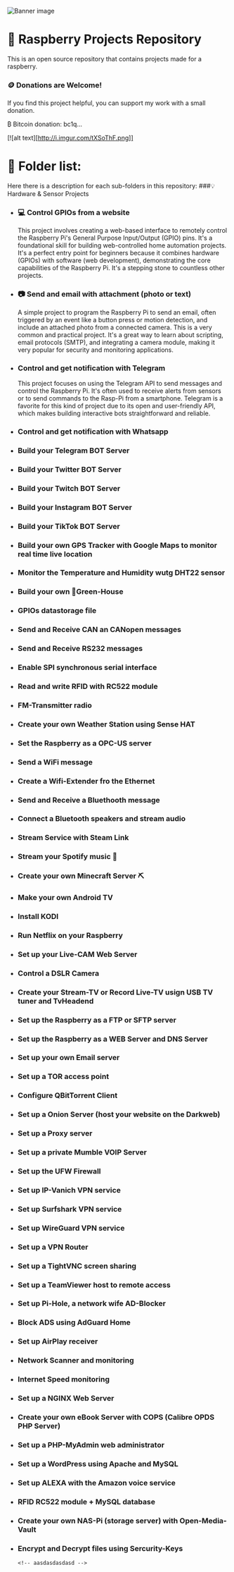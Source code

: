 ![Banner image](https://github.com/Rasp-pvtora/Raspberry_Projects/blob/d9680167567ebca8363162cb1273f4104f777a41/background_au1kxiau1kxiau1k.png)
# 📜 Raspberry Projects Repository

This is an open source repository that contains projects made for a raspberry.

### 🪙 Donations are Welcome!
If you find this project helpful, you can support my work with a small donation. 

₿ Bitcoin donation: bc1q...
<!--  Donations help me continue to improve this project. Thank you for your support!  -->

<!-- 
<p align="center">
  <img src="path/to/your/btc-qr-code.png" alt="Bitcoin QR Code" width="150">
</p>

[![Buy Me a Coffee](https://img.shields.io/badge/Donate-Buy%20Me%20a%20Coffee-yellow.svg)](https://www.buymeacoffee.com/yourusername)
-->
[![alt text][http://i.imgur.com/tXSoThF.png]]

# 📂 Folder list:
Here there is a description for each sub-folders in this repository:
###💡 Hardware & Sensor Projects
- ### **💻 Control GPIOs from a website**
  This project involves creating a web-based interface to remotely control the Raspberry Pi's General Purpose Input/Output (GPIO) pins. It's a foundational skill for building web-controlled home automation projects. It's a perfect entry point for beginners because it combines hardware (GPIOs) with software (web development), demonstrating the core capabilities of the Raspberry Pi. It's a stepping stone to countless other projects.
- ### **📷 Send and email with attachment (photo or text)**
  A simple project to program the Raspberry Pi to send an email, often triggered by an event like a button press or motion detection, and include an attached photo from a connected camera. This is a very common and practical project. It's a great way to learn about scripting, email protocols (SMTP), and integrating a camera module, making it very popular for security and monitoring applications.
- ### **Control and get notification with Telegram**
  This project focuses on using the Telegram API to send messages and control the Raspberry Pi. It's often used to receive alerts from sensors or to send commands to the Rasp-Pi from a smartphone. Telegram is a favorite for this kind of project due to its open and user-friendly API, which makes building interactive bots straightforward and reliable.
- ### **Control and get notification with Whatsapp**
- ### **Build your Telegram BOT Server**
- ### **Build your Twitter BOT Server**
- ### **Build your Twitch BOT Server**
- ### **Build your Instagram BOT Server**
- ### **Build your TikTok BOT Server**
- ### **Build your own GPS Tracker with Google Maps to monitor real time live location**
- ### **Monitor the Temperature and Humidity wutg DHT22 sensor**
- ### **Build your own 🥦Green-House**
- ### **GPIOs datastorage file**
- ### **Send and Receive CAN an CANopen messages**
- ### **Send and Receive RS232 messages**
- ### **Enable SPI synchronous serial interface**
- ### **Read and write RFID with RC522 module**
- ### **FM-Transmitter radio**
- ### **Create your own Weather Station using Sense HAT**
- ### **Set the Raspberry as a OPC-US server**
- ### **Send a WiFi message**
- ### **Create a Wifi-Extender fro the Ethernet**
- ### **Send and Receive a Bluethooth message**
- ### **Connect a Bluetooth speakers and stream audio**
- ### **Stream Service with Steam Link**
- ### **Stream your Spotify music 🎵**
- ### **Create your own Minecraft Server ⛏️**
- ### **Make your own Android TV**
- ### **Install KODI**
- ### **Run Netflix on your Raspberry**
- ### **Set up your Live-CAM Web Server**
- ### **Control a DSLR Camera**
- ### **Create your Stream-TV or Record Live-TV usign USB TV tuner and TvHeadend**
- ### **Set up the Raspberry as a FTP or SFTP server**
- ### **Set up the Raspberry as a WEB Server and DNS Server**
- ### **Set up your own Email server**
- ### **Set up a TOR access point**
- ### **Configure QBitTorrent Client**
- ### **Set up a Onion Server (host your website on the Darkweb)**
- ### **Set up a Proxy server**
- ### **Set up a private Mumble VOIP Server**
- ### **Set up the UFW Firewall**
- ### **Set up IP-Vanich VPN service**
- ### **Set up Surfshark VPN service**
- ### **Set up WireGuard VPN service**
- ### **Set up a VPN Router**
- ### **Set up a TightVNC screen sharing**
- ### **Set up a TeamViewer host to remote access**
- ### **Set up Pi-Hole, a network wife AD-Blocker**
- ### **Block ADS using AdGuard Home**
- ### **Set up AirPlay receiver**
- ### **Network Scanner and monitoring**
- ### **Internet Speed monitoring**
- ### **Set up a NGINX Web Server**
- ### **Create your own eBook Server with COPS (Calibre OPDS PHP Server)**
- ### **Set up a PHP-MyAdmin web administrator**
- ### **Set up a WordPress using Apache and MySQL**
- ### **Set up ALEXA with the Amazon voice service**
- ### **RFID RC522 module + MySQL database**
- ### **Create your own NAS-Pi (storage server) with Open-Media-Vault**
- ### **Encrypt and Decrypt files using Sercurity-Keys**
  <!-- asdasdasd -->
      <!-- aasdasdasdasd -->




<!-- 
![Banner image](https://user-images.githubusercontent.com/10284570/173569848-c624317f-42b1-45a6-ab09-f0ea3c247648.png)

# n8n - Secure Workflow Automation for Technical Teams

n8n is a workflow automation platform that gives technical teams the flexibility of code with the speed of no-code. With 400+ integrations, native AI capabilities, and a fair-code license, n8n lets you build powerful automations while maintaining full control over your data and deployments.

![n8n.io - Screenshot](https://raw.githubusercontent.com/n8n-io/n8n/master/assets/n8n-screenshot-readme.png)

## Key Capabilities

- **Code When You Need It**: Write JavaScript/Python, add npm packages, or use the visual interface
- **AI-Native Platform**: Build AI agent workflows based on LangChain with your own data and models
- **Full Control**: Self-host with our fair-code license or use our [cloud offering](https://app.n8n.cloud/login)
- **Enterprise-Ready**: Advanced permissions, SSO, and air-gapped deployments
- **Active Community**: 400+ integrations and 900+ ready-to-use [templates](https://n8n.io/workflows)

## Quick Start

Try n8n instantly with [npx](https://docs.n8n.io/hosting/installation/npm/) (requires [Node.js](https://nodejs.org/en/)):

```
npx n8n
```

Or deploy with [Docker](https://docs.n8n.io/hosting/installation/docker/):

```
docker volume create n8n_data
docker run -it --rm --name n8n -p 5678:5678 -v n8n_data:/home/node/.n8n docker.n8n.io/n8nio/n8n
```

Access the editor at http://localhost:5678

## Resources

- 📚 [Documentation](https://docs.n8n.io)
- 🔧 [400+ Integrations](https://n8n.io/integrations)
- 💡 [Example Workflows](https://n8n.io/workflows)
- 🤖 [AI & LangChain Guide](https://docs.n8n.io/langchain/)
- 👥 [Community Forum](https://community.n8n.io)
- 📖 [Community Tutorials](https://community.n8n.io/c/tutorials/28)

## Support

Need help? Our community forum is the place to get support and connect with other users:
[community.n8n.io](https://community.n8n.io)

## License

n8n is [fair-code](https://faircode.io) distributed under the [Sustainable Use License](https://github.com/n8n-io/n8n/blob/master/LICENSE.md) and [n8n Enterprise License](https://github.com/n8n-io/n8n/blob/master/LICENSE_EE.md).

- **Source Available**: Always visible source code
- **Self-Hostable**: Deploy anywhere
- **Extensible**: Add your own nodes and functionality

[Enterprise licenses](mailto:license@n8n.io) available for additional features and support.

Additional information about the license model can be found in the [docs](https://docs.n8n.io/reference/license/).

## Contributing

Found a bug 🐛 or have a feature idea ✨? Check our [Contributing Guide](https://github.com/n8n-io/n8n/blob/master/CONTRIBUTING.md) to get started.

## Join the Team

Want to shape the future of automation? Check out our [job posts](https://n8n.io/careers) and join our team!

## What does n8n mean?

**Short answer:** It means "nodemation" and is pronounced as n-eight-n.

**Long answer:** "I get that question quite often (more often than I expected) so I decided it is probably best to answer it here. While looking for a good name for the project with a free domain I realized very quickly that all the good ones I could think of were already taken. So, in the end, I chose nodemation. 'node-' in the sense that it uses a Node-View and that it uses Node.js and '-mation' for 'automation' which is what the project is supposed to help with. However, I did not like how long the name was and I could not imagine writing something that long every time in the CLI. That is when I then ended up on 'n8n'." - **Jan Oberhauser, Founder and CEO, n8n.io**






### Hi there, this is n8n 👋

n8n is the company behind n8n, the product. We're building a workflow automation platform that gives technical teams the flexibility of code with the speed of no-code. With 400+ integrations, native AI capabilities, and a [fair-code license](https://faircode.io), n8n lets you build powerful automation while maintaining full control over your data and deployments.

- Check out [our main project here](https://github.com/n8n-io/n8n).
- Interested in working at n8n? See our [open positions](https://n8n.io/careers).
- Learn more how to [self-host n8n in our docs](https://docs.n8n.io/hosting/). 
- Not interested in hosting n8n yourself? We also offer [n8n cloud](https://n8n.io/cloud/?utm_medium=referral&utm_source=github.com&utm_campaign=readme) for a monthly fee. 
- Both our team and our users have been building a [workflow template library](https://n8n.io/workflows/?utm_medium=referral&utm_source=github.com&utm_campaign=readme) to help others easily get started with n8n automation. 

![n8n.io - Screenshot](https://raw.githubusercontent.com/n8n-io/n8n/master/assets/n8n-screenshot-readme.png)

 We launched in 2019 with a ton of interest, and things have been going great since then:

- 📈 With 100m+ Docker pulls and a huge active user base/community - we have global traction
- ⭐️ With over ~70k~ 80k stars, we are now part of the top 150 projects on GitHub
- 🌱 We were Sequoia's first seed investment in Germany, and recently raised a $55m Series B round, led by Highland Capital

We're on a mission to give technical people the powers of a 10x developer. [Join us!](https://n8n.io/careers)
-->
